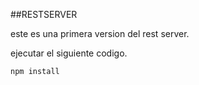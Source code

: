 ##RESTSERVER

este es una primera version del rest server.

ejecutar el siguiente codigo.

```
npm install
```
